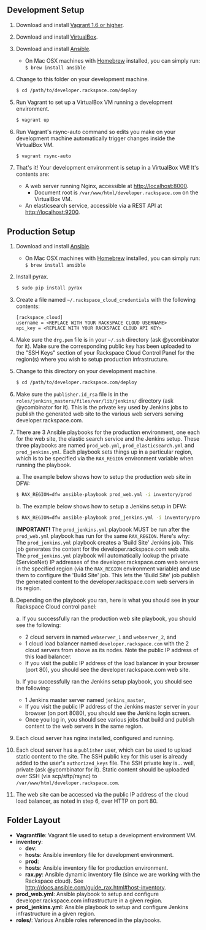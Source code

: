 ## Development Setup

1. Download and install [Vagrant 1.6 or higher](http://www.vagrantup.com/downloads.html).

2. Download and install [VirtualBox](https://www.virtualbox.org/wiki/Downloads).

3. Download and install [Ansible](http://docs.ansible.com/intro_installation.html#installing-the-control-machine).
   * On Mac OSX machines with [Homebrew](http://brew.sh/) installed, you can simply run: `$ brew install ansible`

4. Change to this folder on your development machine.

    ```bash
    $ cd /path/to/developer.rackspace.com/deploy
    ```

5. Run Vagrant to set up a VirtualBox VM running a development environment.

    ```bash
    $ vagrant up
    ```

6. Run Vagrant's rsync-auto command so edits you make on your development machine automatically trigger changes inside the VirtualBox VM.

   ```bash
   $ vagrant rsync-auto
   ```

7. That's it! Your development environment is setup in a VirtualBox VM! It's contents are:
   * A web server running Nginx, accessible at [http://localhost:8000](http://localhost:8000).
      * Document root is `/var/www/html/developer.rackspace.com` on the VirtualBox VM.
   * An elasticsearch service, accessible via a REST API at [http://localhost:9200](http://localhost:9200).


## Production Setup

1. Download and install [Ansible](http://docs.ansible.com/intro_installation.html#installing-the-control-machine).
   * On Mac OSX machines with [Homebrew](http://brew.sh/) installed, you can simply run: `$ brew install ansible`


2. Install pyrax.

   ```bash
   $ sudo pip install pyrax
   ```

3. Create a file named `~/.rackspace_cloud_credentials` with the following contents:

    ```
    [rackspace_cloud]
    username = <REPLACE WITH YOUR RACKSPACE CLOUD USERNAME>
    api_key = <REPLACE WITH YOUR RACKSPACE CLOUD API KEY>
    ```

4. Make sure the `drg.pem` file is in your `~/.ssh` directory (ask @ycombinator for it). Make sure the corresponding public key has been uploaded to the "SSH Keys" section of your Rackspace Cloud Control Panel for the region(s) where you wish to setup production infrastructure.

5. Change to this directory on your development machine.

    ```bash
    $ cd /path/to/developer.rackspace.com/deploy
    ```

6. Make sure the `publisher.id_rsa` file is in the `roles/jenkins_masters/files/var/lib/jenkins/` directory (ask @ycombinator for it). This is the private key used by Jenkins jobs to publish the generated web site to the various web servers serving developer.rackspace.com.

7. There are 3 Ansible playbooks for the production environment, one each for the web site, the elastic search service and the Jenkins setup. These three playbooks are named `prod_web.yml`, `prod_elasticsearch.yml` and `prod_jenkins.yml`. Each playbook sets things up in a particular region, which is to be specified via the `RAX_REGION` environment variable when running the playbook.

   a. The example below shows how to setup the production web site in DFW:

      ```bash
      $ RAX_REGION=dfw ansible-playbook prod_web.yml -i inventory/prod
      ```

   b. The example below shows how to setup a Jenkins setup in DFW:

      ```bash
      $ RAX_REGION=dfw ansible-playbook prod_jenkins.yml -i inventory/prod
      ```

      **IMPORTANT!** The `prod_jenkins.yml` playbook MUST be run after the `prod_web.yml` playbook has run for the same `RAX_REGION`. Here's why: The `prod_jenkins.yml` playbook creates a 'Build Site' Jenkins job. This job generates the content for the developer.rackspace.com web site. The `prod_jenkins.yml` playbook will automatically lookup the private (ServiceNet) IP addresses of the developer.rackspace.com web servers in the specified region (via the `RAX_REGION` environment variable) and use them to configure the 'Build Site' job. This lets the 'Build Site' job publish the generated content to the developer.rackspace.com web servers in its region.

8. Depending on the playbook you ran, here is what you should see in your Rackspace Cloud control panel:

   a. If you successfully ran the production web site playbook, you should see the following:
      * 2 cloud servers in named `webserver_1` and `webserver_2`, and
      * 1 cloud load balancer named `developer.rackspace.com` with the 2 cloud servers from above as its nodes. Note the public IP address of this load balancer.
      * If you visit the public IP address of the load balancer in your browser (port 80), you should see the developer.rackspace.com web site.

   b. If you successfully ran the Jenkins setup playbook, you should see the following:
      * 1 Jenkins master server named `jenkins_master`,
      * If you visit the public IP address of the Jenkins master server in your browser (on port 8080), you should see the Jenkins login screen.
      * Once you log in, you should see various jobs that build and publish content to the web servers in the same region.

9. Each cloud server has nginx installed, configured and running.

10. Each cloud server has a `publisher` user, which can be used to upload static content to the site. The SSH public key for this user is already added to the user's `authorized_keys` file. The SSH private key is... well, private (ask @ycombinator for it). Static content should be uploaded over SSH (via scp/sftp/rsync) to `/var/www/html/developer.rackspace.com`.

11. The web site can be accessed via the public IP address of the cloud load balancer, as noted in step 6, over HTTP on port 80.

## Folder Layout

* **Vagrantfile**: Vagrant file used to setup a development environment VM.
* **inventory**:
  * **dev**:
   * **hosts**: Ansible inventory file for development environment.
  * **prod**:
   * **hosts**: Ansible inventory file for production environment.
   * **rax.py**: Ansible dynamic inventory file (since we are working with the Rackspace cloud). See http://docs.ansible.com/guide_rax.html#host-inventory.
* **prod_web.yml**: Ansible playbook to setup and configure developer.rackspace.com infrastructure in a given region.
* **prod_jenkins.yml**: Ansible playbook to setup and configure Jenkins infrastructure in a given region.
* **roles/**: Various Ansible roles referenced in the playbooks.
